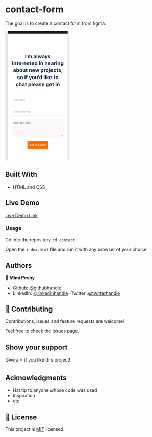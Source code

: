 # contact-form
The goal is to create a contact form from figma.  

![screenshot](./CAPTURE.PNG)


## Built With

- HTML and CSS

## Live Demo

[Live Demo Link](#)


### Usage

Cd into the repository `cd contact`

Open the `index.html` file and run it with any browser of your choice


## Authors

👤 **Mimi Peshy**

- Github: [@githubhandle](https://github.com/mimipeshy)
- LinkedIn: [@linkedinhandle](https://www.linkedin.com/in/peris-ndanu-405083193/)
-Twitter :[@twitterhandle](https://twitter.com/pygirl254)

## 🤝 Contributing

Contributions, issues and feature requests are welcome!

Feel free to check the [issues page](issues/).

## Show your support

Give a ⭐️ if you like this project!

## Acknowledgments

- Hat tip to anyone whose code was used
- Inspiration
- etc

## 📝 License

This project is [MIT](./MIT.md) licensed.